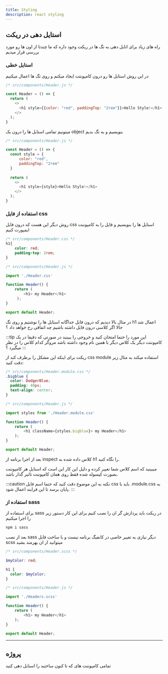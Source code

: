 ```yaml
---
title: Styling
description: react styling
---
```

## استایل دهی در ریکت 

راه های زیاد برای اتایل دهی به تگ ها در ریکت وجود داره که ما چندتا از اون ها رو مورد بررسی قرار میدیم

### استایل خطی
در این روش استایل ها رو درون کامپونتت ایجاد میکنم و روی تگ ها اعمال میکنیم 

```javascript
/* src/components/Header.js */

const Header = () => {
  return (
    <>
      <h1 style={{color: "red", paddingTop: "2rem"}}>Hello Style!</h1>
    </>
  );
}
```

میتونیم تمامی استایل ها را درون یک object بنویسیم و به تگ بدیم 



```javascript
/* src/components/Header.js */

const Header = () => {
  const style = {
      color: "red",
      paddingTop: "2rem"
  }  
    
  return (
    <>
      <h1 style={style}>Hello Style!</h1>
    </>
  );
}
```

### استفاده از فایل css

روش دیگر این هست که درون فایل css استایل ها را بنویسیم و فایل را به کامپوننت ایمپورت کنیم

```css
/* src/components/Header.css */
h1{
    color: red;
    padding-top: 2rem;
}
```

```javascript
/* src/components/Header.js */

import './Header.css'

function Header() {
    return ( 
        <h1> my Header</h1>
     );
}

export default Header;
```

در مثال بالا دیدیم که درون فایل جداگانه استایل ها را نوشتیم و روی تگ h1 اعمال شد حالا اگر کلاسی درون فایل داشته باشیم چه اتفاقی رخ خواهد داد ؟

:::tip 
این مورد را حتما امتحان کنید و خروجی را ببینید
در صورتی که دقیقا در یک کامپوننت دیگر یک کلاس دیگر با همین نام وجود داشته باشد مروگر کدام کلاس را در نظر میگیرد ؟
:::

ریکت برای اینکه این مشکل را برطرف کند از css module استفاده میکند
به مثال زیر دقت کنید:

```css
/* src/components/Header.module.css */
.bigblue {
  color: DodgerBlue;
  padding: 40px;
  text-align: center;
}
```

```javascript
/* src/components/Header.js */

import styles from './Header.module.css'

function Header() {
    return (
        <h1 className={styles.bigblue}> my Header</h1>
    );
}

export default Header;
```

بعد از اجرا برنامه از inspect کلاس داده شده به h1 را نگاه کنید.

میبینید که اسم کلاس شما تغییر کرده و دلیل این کار این است که استایل هر کامپوننت بصورت کپسوله شده فقط روی همان کامپوننت تاثیر گذار باشد.

:::caution نکته
به این موضوع دقت کنید که حتما اسم فایل css باید با .module.css به پایان برسد تا این فرایند اعمال شود.
:::

### استفاده از sass
برای استفاده از sass در ریکت باید پردازش گر ان را نصب کنیم برای این کار دستور زیر را اجرا میکنیم

```bash
npm i sass
```

بعد از نصب sass دیگر نیازی به تغییر خاصی در کانفیگ برنامه نیست و با ساخت فایل scss میتوانید از ان بهرمند بشید

```scss
/* src/components/Header.scss */

$myColor: red;

h1 {
  color: $myColor;
}
```

```javascript
/* src/components/Header.js */

import './Headers.scss'

function Header() {
    return (
        <h1> my Header</h1>
    );
}

export default Header;
```



---
## پروژه

تمامی کامپوننت های که تا کنون ساختید را استایل دهی کنید
